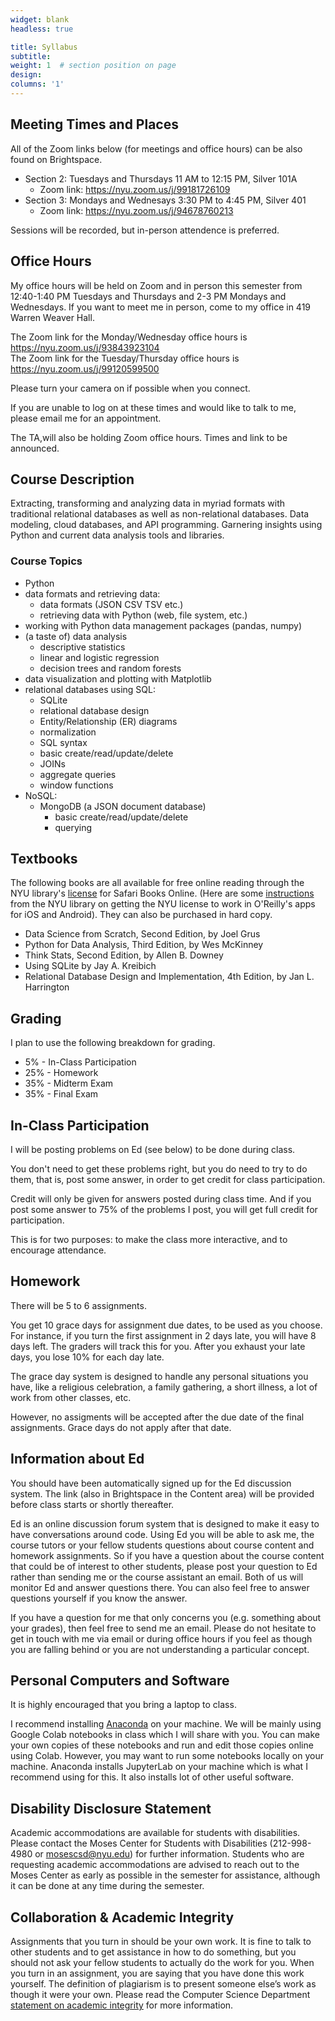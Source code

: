 ```yaml
---
widget: blank
headless: true

title: Syllabus
subtitle:
weight: 1  # section position on page
design:
columns: '1'
---
```

## Meeting Times and Places

All of the Zoom links below (for meetings and office hours) can be also found on Brightspace.

- Section 2: Tuesdays and Thursdays 11 AM to 12:15 PM, Silver 101A
    - Zoom link: https://nyu.zoom.us/j/99181726109
- Section 3: Mondays and Wednesays 3:30 PM to 4:45 PM, Silver 401
    - Zoom link: https://nyu.zoom.us/j/94678760213

Sessions will be recorded, but in-person attendence is preferred.

## Office Hours

My office hours will be held on Zoom and in person this semester from 12:40-1:40 PM Tuesdays and Thursdays and
2-3 PM Mondays and Wednesdays.  If you want to meet me in person, come to my office in 419 Warren Weaver Hall.

The Zoom link for the Monday/Wednesday office hours is https://nyu.zoom.us/j/93843923104   
The Zoom link for the Tuesday/Thursday office hours is https://nyu.zoom.us/j/99120599500 

Please turn your camera on if possible when you connect.

If you are unable to log on at these times and would like to talk to me, please email me for an appointment.

The TA,will also be holding Zoom office hours. Times and link to be announced.

## Course Description

Extracting, transforming and analyzing data in myriad formats with traditional relational databases as well as non-relational databases. Data modeling, cloud databases, and API programming. Garnering insights using Python and current data analysis tools and libraries.

### Course Topics

* Python
* data formats and retrieving data:
  - data formats (JSON CSV TSV etc.)
  - retrieving data with Python (web, file system, etc.)
* working with Python data management packages (pandas, numpy)
* (a taste of) data analysis
  - descriptive statistics
  - linear and logistic regression
  - decision trees and random forests
* data visualization and plotting with Matplotlib
* relational databases using SQL:
  - SQLite
  - relational database design
  - Entity/Relationship (ER) diagrams
  - normalization
  - SQL syntax
  - basic create/read/update/delete
  - JOINs
  - aggregate queries
  - window functions
* NoSQL:
  - MongoDB (a JSON document database)
    + basic create/read/update/delete
    + querying

## Textbooks

The following books are all available for free online reading through the NYU library's [license](https://guides.nyu.edu/c.php?g=276639&p=1845282) for Safari Books Online. (Here are some [instructions](https://docs.google.com/document/d/1baUVxqR8Y8QV7qyCXf087jBVqJA-EkjE7j6AJvr2yO4/edit?usp=sharing) from the NYU library on getting the NYU license to work in O'Reilly's apps for iOS and Android). They can also be purchased in hard copy.

* Data Science from Scratch, Second Edition, by Joel Grus
* Python for Data Analysis, Third Edition, by Wes McKinney
* Think Stats, Second Edition, by Allen B. Downey
* Using SQLite by Jay A. Kreibich
* Relational Database Design and Implementation, 4th Edition, by Jan L. Harrington

## Grading

I plan to use the following breakdown for grading.

* 5% - In-Class Participation
* 25% - Homework
* 35% - Midterm Exam
* 35% - Final Exam

## In-Class Participation

I will be posting problems on Ed (see below) to be done during class.

You don't need to get these problems right, but you do need to try to do them, that is, post some answer, in order to get credit for class participation.

Credit will only be given for answers posted during class time. And if
you post some answer to 75% of the problems I post, you will get full
credit for participation.

This is for two purposes: to make the class more interactive, and to
encourage attendance.

## Homework

There will be 5 to 6 assignments.

You get 10 grace days for assignment due dates, to be used as you choose. For instance, if you turn the first assignment in 2 days late, you will have 8 days left. The graders will track this for you. After you exhaust your late days, you lose 10% for each day late.

The grace day system is designed to handle any personal situations you have, like a religious celebration, a family gathering, a short illness, a lot of work from other classes, etc.

However, no assigments will be accepted after the due date of the final assignments. Grace days do not apply after that date.

## Information about Ed

You should have been automatically signed up for the Ed discussion system. The link (also in Brightspace in the Content area)
will be provided before class starts or shortly thereafter.

Ed is an online discussion forum system that is designed to make it easy to have conversations around code.  Using Ed you will be able to ask me, the course tutors or your fellow students questions about course content and homework assignments. So if you have a question about the course content that could be of interest to other students, please post your question to Ed rather than sending me or the course assistant an email. Both of us will monitor Ed and answer questions there. You can also feel free to answer questions yourself if you know the answer.

If you have a question for me that only concerns you (e.g. something about your grades), then feel free to send me an email. Please do not hesitate to get in touch with me via email or during office hours if you feel as though you are falling behind or you are not understanding a particular concept.

## Personal Computers and Software

It is highly encouraged that you bring a laptop to class.

I recommend installing [Anaconda](https://www.anaconda.com/) on your machine. We will be mainly using Google Colab notebooks in class which I will share with you. You can make your own copies of these notebooks and run and edit those copies online using Colab. However, you may want to run some notebooks locally on your machine. Anaconda installs JupyterLab on your machine which is what I recommend using for this. It also installs lot of other useful software.

## Disability Disclosure Statement

Academic accommodations are available for students with disabilities. Please contact the Moses Center for Students with Disabilities (212-998-4980 or mosescsd@nyu.edu) for further information. Students who are requesting academic accommodations are advised to reach out to the Moses Center as early as possible in the semester for assistance, although it can be done at any time during the semester.

## Collaboration & Academic Integrity

Assignments that you turn in should be your own work. It is fine to talk to other students and to get assistance in how to do something, but you should not ask your fellow students to actually do the work for you. When you turn in an assignment, you are saying that you have done this work yourself. The definition of plagiarism is to present someone else’s work as though it were your own. Please read the Computer Science Department [statement on academic integrity](https://cs.nyu.edu/home/undergrad/policy.html) for more information.
